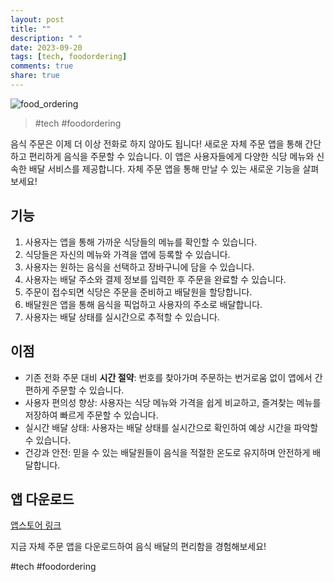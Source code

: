 ```yaml
---
layout: post
title: ""
description: " "
date: 2023-09-20
tags: [tech, foodordering]
comments: true
share: true
---
```


![food_ordering](https://example.com/food_ordering.png)

> #tech #foodordering

음식 주문은 이제 더 이상 전화로 하지 않아도 됩니다! 새로운 자체 주문 앱을 통해 간단하고 편리하게 음식을 주문할 수 있습니다. 이 앱은 사용자들에게 다양한 식당 메뉴와 신속한 배달 서비스를 제공합니다. 자체 주문 앱을 통해 만날 수 있는 새로운 기능을 살펴보세요!

## 기능

1. 사용자는 앱을 통해 가까운 식당들의 메뉴를 확인할 수 있습니다.
2. 식당들은 자신의 메뉴와 가격을 앱에 등록할 수 있습니다.
3. 사용자는 원하는 음식을 선택하고 장바구니에 담을 수 있습니다.
4. 사용자는 배달 주소와 결제 정보를 입력한 후 주문을 완료할 수 있습니다.
5. 주문이 접수되면 식당은 주문을 준비하고 배달원을 할당합니다.
6. 배달원은 앱을 통해 음식을 픽업하고 사용자의 주소로 배달합니다.
7. 사용자는 배달 상태를 실시간으로 추적할 수 있습니다.

## 이점

- 기존 전화 주문 대비 **시간 절약**: 번호를 찾아가며 주문하는 번거로움 없이 앱에서 간편하게 주문할 수 있습니다.
- 사용자 편의성 향상: 사용자는 식당 메뉴와 가격을 쉽게 비교하고, 즐겨찾는 메뉴를 저장하여 빠르게 주문할 수 있습니다.
- 실시간 배달 상태: 사용자는 배달 상태를 실시간으로 확인하여 예상 시간을 파악할 수 있습니다.
- 건강과 안전: 믿을 수 있는 배달원들이 음식을 적절한 온도로 유지하며 안전하게 배달합니다.

## 앱 다운로드

[앱스토어 링크](https://example.com/download)

지금 자체 주문 앱을 다운로드하여 음식 배달의 편리함을 경험해보세요!

#tech #foodordering